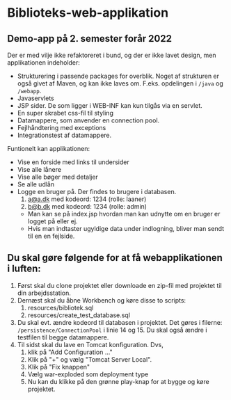 # Biblioteks-web-applikation
## Demo-app på 2. semester forår 2022

Der er med vilje ikke refaktoreret i bund, og der er ikke lavet design, men applikationen indeholder:

- Strukturering i passende packages for overblik. Noget af strukturen er også givet af Maven, og kan ikke laves om. F.eks. opdelingen i `/java` og `/webapp`.
- Javaservlets
- JSP sider. De som ligger i WEB-INF kan kun tilgås via en servlet.
- En super skrabet css-fil til styling
- Datamappere, som anvender en connection pool.
- Fejlhåndtering med exceptions
- Integrationstest af datamappere.

Funtionelt kan applikationen:

- Vise en forside med links til undersider
- Vise alle lånere
- Vise alle bøger med detaljer
- Se alle udlån
- Logge en bruger på. Der findes to brugere i databasen.
  1. a@a.dk med kodeord: 1234 (rolle: laaner)
  2. b@b.dk med kodeord: 1234 (rolle: admin)
  - Man kan se på index.jsp hvordan man kan udnytte om en bruger er logget på eller ej.
  - Hvis man indtaster ugyldige data under indlogning, bliver man sendt til en en fejlside.

## Du skal gøre følgende for at få webapplikationen i luften:

1. Først skal du clone projektet eller downloade en zip-fil med projektet til din arbejdsstation.
2. Dernæst skal du åbne Workbench og køre disse to scripts:
   1. resources/bibliotek.sql
   2. resources/create_test_database.sql
3. Du skal evt. ændre kodeord til databasen i projektet. Det gøres i filerne: `/persistence/ConnectionPool` i linie 14 og 15. Du skal også ændre i testfilen til begge datamappere.
4. Til sidst skal du lave en Tomcat konfiguration. Dvs, 
   1. klik på "Add Configuration ..."
   2. Klik på "+" og  vælg "Tomcat Server Local".
   3. Klik på "Fix knappen"
   4. Vælg war-exploded som deployment type
   5. Nu kan du klikke på den grønne play-knap for at bygge og køre projektet.
